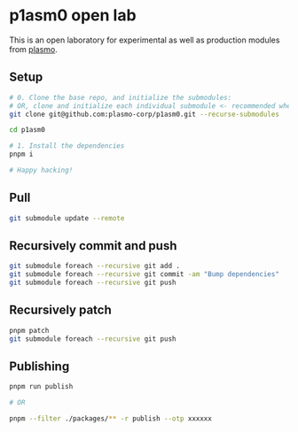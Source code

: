 # p1asm0 open lab

This is an open laboratory for experimental as well as production modules from [plasmo](https://www.plasmo.com).

## Setup

```sh
# 0. Clone the base repo, and initialize the submodules:
# OR, clone and initialize each individual submodule <- recommended when this get HUGE
git clone git@github.com:plasmo-corp/p1asm0.git --recurse-submodules

cd p1asm0

# 1. Install the dependencies
pnpm i

# Happy hacking!
```

## Pull

```sh
git submodule update --remote
```

## Recursively commit and push

```sh
git submodule foreach --recursive git add .
git submodule foreach --recursive git commit -am "Bump dependencies"
git submodule foreach --recursive git push
```

## Recursively patch

```sh
pnpm patch
git submodule foreach --recursive git push
```

## Publishing

```sh
pnpm run publish

# OR

pnpm --filter ./packages/** -r publish --otp xxxxxx
```
